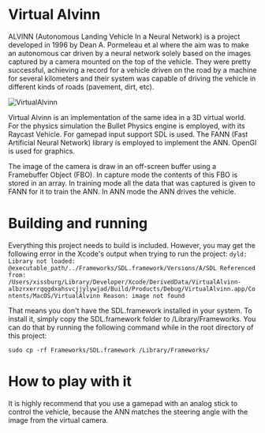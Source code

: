 # Virtual Alvinn

ALVINN (Autonomous Landing Vehicle In a Neural Network) is a project developed in 1996 by Dean A. Pormeleau et al where the aim was to make an autonomous car driven by a neural network solely based on the images captured by a camera mounted on the top of the vehicle. They were pretty successful, achieving a record for a vehicle driven on the road by a machine for several kilometers and their system was capable of driving the vehicle in different kinds of roads (pavement, dirt, etc).

![VirtualAlvinn](http://xissburg.com/images/VirtualAlvinn0.png)

Virtual Alvinn is an implementation of the same idea in a 3D virtual world. For the physics simulation the Bullet Physics engine is employed, with its Raycast Vehicle. For gamepad input support SDL is used. The FANN (Fast Artificial Neural Network) library is employed to implement the ANN. OpenGl is used for graphics.

The image of the camera is draw in an off-screen buffer using a Framebuffer Object (FBO). In capture mode the contents of this FBO is stored in an array. In training mode all the data that was captured is given to FANN for it to train the ANN. In ANN mode the ANN drives the vehicle.

# Building and running

Everything this project needs to build is included. However, you may get the following error in the Xcode's output when trying to run the project:
`dyld: Library not loaded: @executable_path/../Frameworks/SDL.framework/Versions/A/SDL
  Referenced from: /Users/xissburg/Library/Developer/Xcode/DerivedData/VirtualAlvinn-albzrxerrqqgdxahsvcjjylywjad/Build/Products/Debug/VirtualAlvinn.app/Contents/MacOS/VirtualAlvinn
  Reason: image not found`

That means you don't have the SDL.framework installed in your system. To install it, simply copy the SDL.framework folder to /Library/Frameworks. You can do that by running the following command while in the root directory of this project:

`sudo cp -rf Frameworks/SDL.framework /Library/Frameworks/`

# How to play with it

It is highly recommend that you use a gamepad with an analog stick to control the vehicle, because the ANN matches the steering angle with the image from the virtual camera.
